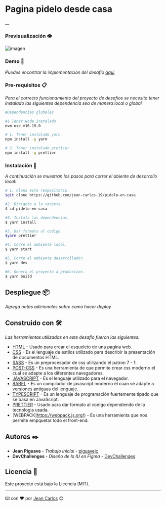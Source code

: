 # Pagina pidelo desde casa

__


### Previsualización :eye:

![imagen](https://github.com/jean-carlos-19/pidelo-en-casa/blob/master/capturas/escritorio.png)

### Demo :eyes:

_Puedes encontrar la implementacion del desafio [aqui](https://pidelo-en-casa.onrender.com)._

### Pre-requisitos 📋

_Para el correcto funcionamiento del proyecto de desafios se necesita tener instalado las siguientes dependencia sea de manera local o global_

```bash
#Dependencias globales

#1 Tener Node instalado
nvm use v16.19.0

# 1. Tener instalado yarn 
npm install -g yarn

# 2. Tener instalado prettier 
npm install -g prettier


```

### Instalación 🔧

_A continuación se muestran los pasos para correr el abiente de desarrollo local:_

```bash
# 1. Clona este respositorio.
$git clone https://github.com/jean-carlos-19/pidelo-en-casa

#2. Dirigete a la carpeta.
$ cd pidelo-en-casa

#3. Instala las dependencias.
$ yarn install

#3. Dar formato al codigo
$yarn prettier

#4. Corre el ambiente local.
$ yarn start

#5. Corre el ambiente desarrollador.
$ yarn dev

#6. Genera el proyecto a produccion.
$ yarn build
```

## Despliegue 📦

_Agrega notas adicionales sobre como hacer deploy_

## Construido con 🛠️

_Las herramientas utilizadas en este desafio fueron las siguientes:_

- [HTML](https://developer.mozilla.org/es/docs/Web/HTML/Reference) - Usado para crear el esqueleto de una pagina web.
- [CSS](https://developer.mozilla.org/es/docs/Web/HTML/Reference) - Es el lenguaje de estilos utilizado para describir la presentación de documentos HTML.
- [SASS](https://sass-lang.com/guide) - Es un preprocesador de css utilizando el patron 7 - 1.
- [POST-CSS](https://sass-lang.com/guide) - Es una herramienta de que permite crear css moderno el cual se adapte a los diferentes navegadores.
- [JAVASCRIPT](https://developer.mozilla.org/es/docs/Web/HTML/Reference) - Es el lenguaje utilizado para el navegador.
- [BABEL](https://babeljs.io/) - Es un compilador de javascript moderno el cuan se adapte a versiones antiguas del lenguaje.
- [TYPESCRIPT](https://www.typescriptlang.org/) - Es un lenguaje de programación fuertemente tipado que se basa en JavaScript.
- [PRETTIER](https://prettier.io/docs/en/index.html) - Usado para dar formato al codigo dependiendo de la tecnologia usada.
- [WEBPACK]https://webpack.js.org/) - Es una herramienta que nos permite empquetar todo el front-end.

## Autores ✒️

- **Jean Piguave** - _Trabajo Inicial_ - [piguavejc](https://devchallenges.io/portfolio/jean-carlos-19)
- **DevChallenges** - _Diseño de la IU en Figma_ - [DevChallenges](https://devchallenges.io/)

## Licencia 📄

Este proyecto está bajo la Licencia (MIT).

---

⌨️ con ❤️ por [Jean Carlos](https://devchallenges.io/portfolio/jean-carlos-19) 😊

